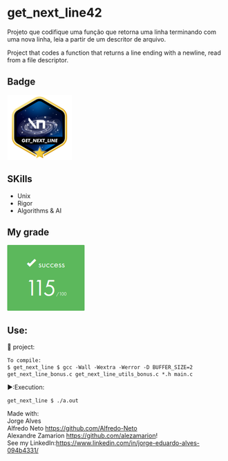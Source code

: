 # get_next_line42
Projeto que codifique uma função que retorna uma linha terminando com uma nova linha, leia a partir de um descritor de arquivo.

Project that codes a function that returns a line ending with a newline, read from a file descriptor.<br/>

## Badge

<img src="get_next_linem.png">

## SKills

 - Unix
 - Rigor
 - Algorithms & AI

 ## My grade

 <img src="score_get_next_line.png"> 

## Use:

🚧 project:<br/>
```
To compile:
$ get_next_line $ gcc -Wall -Wextra -Werror -D BUFFER_SIZE=2 get_next_line_bonus.c get_next_line_utils_bonus.c *.h main.c
```
▶️:Execution:<br/>
```
get_next_line $ ./a.out
```

Made with: <br/>
Jorge Alves <br/>
Alfredo Neto https://github.com/Alfredo-Neto<br/>
Alexandre Zamarion https://github.com/alezamarion! <br />
See my LinkedIn:https://www.linkedin.com/in/jorge-eduardo-alves-094b4331/
